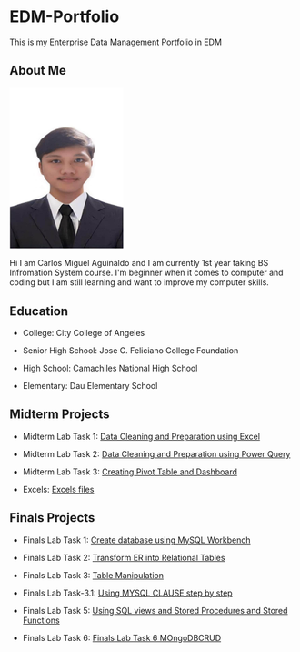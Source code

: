# EDM-Portfolio
This is my Enterprise Data Management Portfolio in EDM
## About Me

<img src="image/profile.jpg" alt="Alt Text" width="200">


Hi I am Carlos Miguel Aguinaldo and I am currently 1st year taking BS Infromation System course. I'm beginner when it comes to computer and coding but I am still learning and want to improve my computer skills.

## Education

- College: City College of Angeles

- Senior High School: Jose C. Feliciano College Foundation

- High School: Camachiles National High School

- Elementary: Dau Elementary School

## Midterm Projects

- Midterm Lab Task 1: [Data Cleaning and Preparation using Excel](https://carlosa012.github.io/Midterm-Lab-Task-1/)

- Midterm Lab Task 2: [Data Cleaning and Preparation using Power Query](https://carlosa012.github.io/Midterm-Lab-Task-2/)

- Midterm Lab Task 3: [Creating Pivot Table and Dashboard](https://carlosa012.github.io/Midterm-Lab-Task-3/)

- Excels: [Excels files](https://github.com/CarlosA012/EDM-Portfolio/tree/main/Excels)


## Finals Projects

- Finals Lab Task 1: [Create database using MySQL Workbench](https://carlosa012.github.io/Finals-Lab-Task-1/)
  
- Finals Lab Task 2: [Transform ER into Relational Tables](https://carlosa012.github.io/Finals-Lab-Task-2/)
  
- Finals Lab Task 3: [Table Manipulation](https://carlosa012.github.io/Finals-Lab-Task-3/)

- Finals Lab Task-3.1: [Using MYSQL CLAUSE step by step](https://carlosa012.github.io/Finals-Lab-Task-3.1/)

- Finals Lab Task 5: [Using SQL views and Stored Procedures and Stored Functions](https://carlosa012.github.io/Finals-Lab-Task-5/)

- Finals Lab Task 6: [Finals Lab Task 6 MOngoDBCRUD](https://carlosa012.github.io/Finals-Lab-Task-6/)
